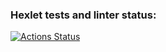 ### Hexlet tests and linter status:
[![Actions Status](https://github.com/RainZerg/fullstack-javascript-project-46/actions/workflows/hexlet-check.yml/badge.svg)](https://github.com/RainZerg/fullstack-javascript-project-46/actions)